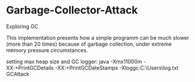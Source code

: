 # Garbage-Collector-Attack
Exploring GC 

This implementation presents how a simple programm can be much slower (more than 20 times) because of garbage collection, under extreme memory pressure circumstances.

setting max heap size and GC logger:
java -Xmx11000m -XX:+PrintGCDetails -XX:+PrintGCDateStamps -Xloggc:C:\Users\log.txt GCAttack
